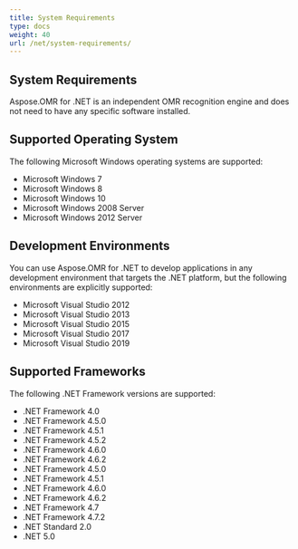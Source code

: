 ```yaml
---
title: System Requirements
type: docs
weight: 40
url: /net/system-requirements/
---
```


## System Requirements
Aspose.OMR for .NET is an independent OMR recognition engine and does not need to have any specific software installed.
## Supported Operating System
The following Microsoft Windows operating systems are supported:

- Microsoft Windows 7
- Microsoft Windows 8
- Microsoft Windows 10
- Microsoft Windows 2008 Server
- Microsoft Windows 2012 Server
## Development Environments
You can use Aspose.OMR for .NET to develop applications in any development environment that targets the .NET platform, but the following environments are explicitly supported:

- Microsoft Visual Studio 2012
- Microsoft Visual Studio 2013
- Microsoft Visual Studio 2015
- Microsoft Visual Studio 2017
- Microsoft Visual Studio 2019

## Supported Frameworks
The following .NET Framework versions are supported:

- .NET Framework 4.0
- .NET Framework 4.5.0
- .NET Framework 4.5.1
- .NET Framework 4.5.2
- .NET Framework 4.6.0
- .NET Framework 4.6.2
- .NET Framework 4.5.0
- .NET Framework 4.5.1
- .NET Framework 4.6.0
- .NET Framework 4.6.2
- .NET Framework 4.7
- .NET Framework 4.7.2
- .NET Standard 2.0
- .NET 5.0
